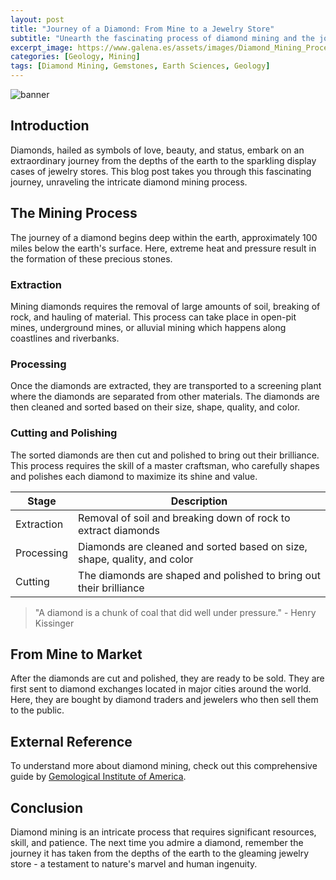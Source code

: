 ```yaml
---
layout: post
title: "Journey of a Diamond: From Mine to a Jewelry Store"
subtitle: "Unearth the fascinating process of diamond mining and the journey a diamond takes from the mine to becoming a piece of exquisite jewelry."
excerpt_image: https://www.galena.es/assets/images/Diamond_Mining_Process.png
categories: [Geology, Mining]
tags: [Diamond Mining, Gemstones, Earth Sciences, Geology]
---
```


![banner](https://www.galena.es/assets/images/Diamond_Mining_Process.png "Infographic illustrating the diamond mining process, showcasing each stage from extraction in the mine to cutting, polishing, and finally reaching a jewelry store, highlighting the journey of a diamond.")

## Introduction

Diamonds, hailed as symbols of love, beauty, and status, embark on an extraordinary journey from the depths of the earth to the sparkling display cases of jewelry stores. This blog post takes you through this fascinating journey, unraveling the intricate diamond mining process.

## The Mining Process

The journey of a diamond begins deep within the earth, approximately 100 miles below the earth's surface. Here, extreme heat and pressure result in the formation of these precious stones. 

### Extraction

Mining diamonds requires the removal of large amounts of soil, breaking of rock, and hauling of material. This process can take place in open-pit mines, underground mines, or alluvial mining which happens along coastlines and riverbanks. 

### Processing

Once the diamonds are extracted, they are transported to a screening plant where the diamonds are separated from other materials. The diamonds are then cleaned and sorted based on their size, shape, quality, and color.

### Cutting and Polishing

The sorted diamonds are then cut and polished to bring out their brilliance. This process requires the skill of a master craftsman, who carefully shapes and polishes each diamond to maximize its shine and value.

| Stage          | Description                                                                                   |
|----------------|-----------------------------------------------------------------------------------------------|
| Extraction     | Removal of soil and breaking down of rock to extract diamonds                                 |
| Processing     | Diamonds are cleaned and sorted based on size, shape, quality, and color                      |
| Cutting        | The diamonds are shaped and polished to bring out their brilliance                            |

> "A diamond is a chunk of coal that did well under pressure." - Henry Kissinger

## From Mine to Market

After the diamonds are cut and polished, they are ready to be sold. They are first sent to diamond exchanges located in major cities around the world. Here, they are bought by diamond traders and jewelers who then sell them to the public.

## External Reference

To understand more about diamond mining, check out this comprehensive guide by [Gemological Institute of America](https://www.gia.edu/diamond-mining).

## Conclusion

Diamond mining is an intricate process that requires significant resources, skill, and patience. The next time you admire a diamond, remember the journey it has taken from the depths of the earth to the gleaming jewelry store - a testament to nature's marvel and human ingenuity.